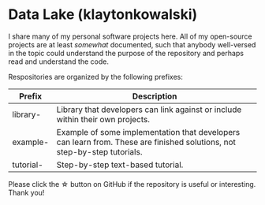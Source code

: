 # Data Lake (klaytonkowalski)

I share many of my personal software projects here. All of my open-source projects are at least *somewhat* documented, such that anybody well-versed in the topic could understand the purpose of the repository and perhaps read and understand the code.

Respositories are organized by the following prefixes:

| Prefix | Description |
| ------ | ----------- |
| library- | Library that developers can link against or include within their own projects. |
| example- | Example of some implementation that developers can learn from. These are finished solutions, not step-by-step tutorials. |
| tutorial- | Step-by-step text-based tutorial. |

Please click the ☆ button on GitHub if the repository is useful or interesting. Thank you!
